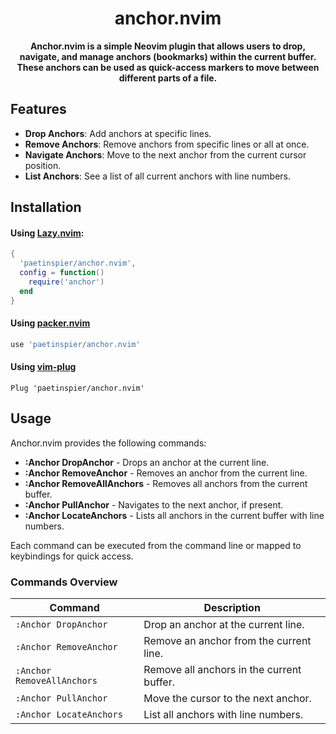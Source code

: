 <h1 align="center">
  anchor.nvim
</h1>

<p align="center">
  <b>Anchor.nvim is a simple Neovim plugin that allows users to drop, navigate, and manage anchors (bookmarks) within the current buffer. These anchors can be used as quick-access markers to move between different parts of a file.</b>
</p>

## Features

- **Drop Anchors**: Add anchors at specific lines.
- **Remove Anchors**: Remove anchors from specific lines or all at once.
- **Navigate Anchors**: Move to the next anchor from the current cursor position.
- **List Anchors**: See a list of all current anchors with line numbers.

## Installation

#### Using [Lazy.nvim](https://github.com/folke/lazy.nvim):

```lua
{
  'paetinspier/anchor.nvim',
  config = function()
    require('anchor')
  end
}
```

#### Using [packer.nvim](https://github.com/wbthomason/packer.nvim)

```lua
use 'paetinspier/anchor.nvim'
```

#### Using [vim-plug](https://github.com/junegunn/vim-plug)

```vim
Plug 'paetinspier/anchor.nvim'
```

## Usage

Anchor.nvim provides the following commands:

- **:Anchor DropAnchor** - Drops an anchor at the current line.
- **:Anchor RemoveAnchor** - Removes an anchor from the current line.
- **:Anchor RemoveAllAnchors** - Removes all anchors from the current buffer.
- **:Anchor PullAnchor** - Navigates to the next anchor, if present.
- **:Anchor LocateAnchors** - Lists all anchors in the current buffer with line numbers.

Each command can be executed from the command line or mapped to keybindings for quick access.

### Commands Overview

| Command                    | Description                               |
| -------------------------- | ----------------------------------------- |
| `:Anchor DropAnchor`       | Drop an anchor at the current line.       |
| `:Anchor RemoveAnchor`     | Remove an anchor from the current line.   |
| `:Anchor RemoveAllAnchors` | Remove all anchors in the current buffer. |
| `:Anchor PullAnchor`       | Move the cursor to the next anchor.       |
| `:Anchor LocateAnchors`    | List all anchors with line numbers.       |
